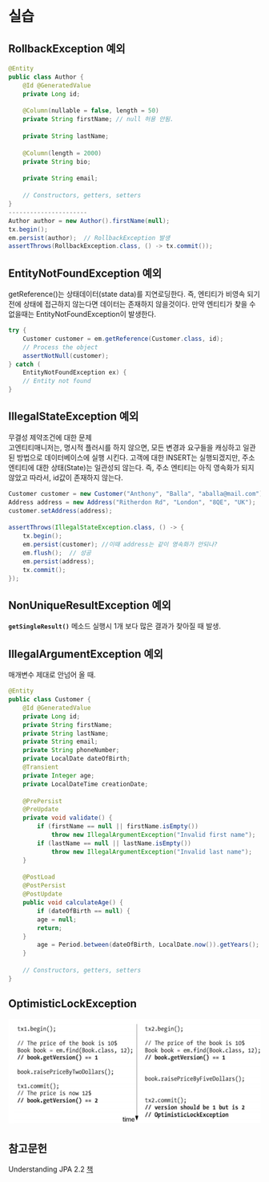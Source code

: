 # 실습

## RollbackException 예외

```java
@Entity
public class Author {
    @Id @GeneratedValue
    private Long id;
    
    @Column(nullable = false, length = 50)
    private String firstName; // null 허용 안됨.
    
    private String lastName;
    
    @Column(length = 2000)
    private String bio;
    
    private String email;
    
    // Constructors, getters, setters
}
----------------------
Author author = new Author().firstName(null);
tx.begin();
em.persist(author);  // RollbackException 발생  
assertThrows(RollbackException.class, () -> tx.commit());
```

## EntityNotFoundException 예외

getReference\(\)는 상태데이터\(state data\)를 지연로딩한다. 즉, 엔티티가 비영속 되기 전에 상태에 접근하지 않는다면 데이터는 존재하지 않을것이다. 만약 엔티티가 찾을 수 없을때는 EntityNotFoundException이 발생한다.

```java
try {
    Customer customer = em.getReference(Customer.class, id);
    // Process the object
    assertNotNull(customer);
} catch (
    EntityNotFoundException ex) {
    // Entity not found
}
```

## IllegalStateException 예외

무결성 제약조건에 대한 문제  
고엔티티매니저는, 명시적 플러시를 하지 않으면, 모든 변경과 요구들을 캐싱하고 일관된 방법으로 데이터베이스에 실행 시킨다. 고객에 대한 INSERT는 실행되겠지만, 주소엔티티에 대한 상태\(State\)는 일관성되 않는다. 즉, 주소 엔티티는 아직 영속화가 되지 않았고 따라서, id값이 존재하지 않는다.

```java
Customer customer = new Customer("Anthony", "Balla", "aballa@mail.com");
Address address = new Address("Ritherdon Rd", "London", "8QE", "UK");
customer.setAddress(address);

assertThrows(IllegalStateException.class, () -> {
    tx.begin();
    em.persist(customer); //이때 address는 같이 영속화가 안되나? 
    em.flush();  // 성공
    em.persist(address);
    tx.commit();
});
```

## NonUniqueResultException 예외

**`getSingleResult()`** 메소드 실행시 1개 보다 많은 결과가 찾아질 때 발생.

## IllegalArgumentException 예외

매개변수 제대로 안넘어 올 때.

```java
@Entity
public class Customer {
    @Id @GeneratedValue
    private Long id;
    private String firstName;
    private String lastName;
    private String email;
    private String phoneNumber;
    private LocalDate dateOfBirth;
    @Transient
    private Integer age;
    private LocalDateTime creationDate;
    
    @PrePersist
    @PreUpdate
    private void validate() {
        if (firstName == null || firstName.isEmpty())
            throw new IllegalArgumentException("Invalid first name");
        if (lastName == null || lastName.isEmpty())
            throw new IllegalArgumentException("Invalid last name");
    }
    
    @PostLoad
    @PostPersist
    @PostUpdate
    public void calculateAge() {
        if (dateOfBirth == null) {
        age = null;
        return;
    }
        age = Period.between(dateOfBirth, LocalDate.now()).getYears();
    }
    
    // Constructors, getters, setters
}
```

## OptimisticLockException 

![](../../../.gitbook/assets/image%20%2856%29.png)





## 참고문헌 

Understanding JPA 2.2 [책](https://www.amazon.com/Understanding-JPA-2-2-Persistence-fascicle-ebook/dp/B07RWPXPS6/ref=sr_1_2?dchild=1&keywords=JPA&qid=1592293308&sr=8-2)

